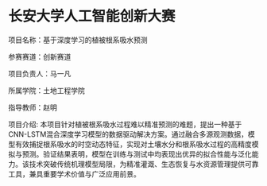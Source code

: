 # 长安大学人工智能创新大赛
项目名称：基于深度学习的植被根系吸水预测

参赛赛道：创新赛道

项目负责人：马一凡

所属学院：土地工程学院

指导教师：赵明

项目介绍: 本项目针对植被根系吸水过程难以精准预测的难题，提出一种基于CNN-LSTM混合深度学习模型的数据驱动解决方案。通过融合多源观测数据，模型有效捕捉根系吸水的时空动态特征，实现对土壤水分和根系吸水过程的高精度模拟与预测。验证结果表明，模型在训练与测试中均表现出优异的拟合性能与泛化能力。该技术突破传统机理模型局限，为精准灌溉、生态恢复与水资源管理提供可靠工具，兼具重要学术价值与广泛应用前景。

